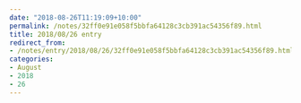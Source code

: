 ```yaml
---
date: "2018-08-26T11:19:09+10:00"
permalink: /notes/32ff0e91e058f5bbfa64128c3cb391ac54356f89.html
title: 2018/08/26 entry
redirect_from:
- /notes/entry/2018/08/26/32ff0e91e058f5bbfa64128c3cb391ac54356f89.html
categories:
- August
- 2018
- 26
---
```

